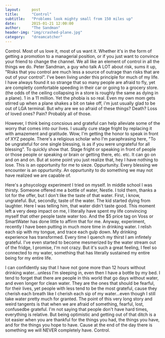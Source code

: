 ```yaml
---
layout:     post
title:      "Control"
subtitle:   "Problems look mighty small from 150 miles up"
date:       2015-01-21 12:00:00
author:     "The Sandman"
header-img: "img/crashed-plane.jpg"
category:   "dreamcatcher"
---
```


<p>Control. Most of us love it, most of us want it. Whether it's in the form of getting a promotion to a managerial position, or if you just want to convince your friend to change the channel. We all like an element of control in all the things we do. Peter Sandman, a guy who talk A LOT about risk, sums it up, "Risks that you control are much less a source of outrage than risks that are out of your control". I've been living under this principle for much of my life. I have always found it so strange that so many people are afraid to fly, yet are completly comfortable speeding in their car or going to a grocery store. (the odds of the ceiling collapsing in a store is roughly the same as dying in a plane). 1 in a 11 million. Yet the phobia is so real. Even my own mom gets stirred up when a plane shakes a bit on take off, i'm just usually glad to be out of LGA terminal. But why are we so afraid of these things? Death? Loss of loved ones? Pain? Probably all of those.</p>

<p>However, I think being concsious and grateful can help alleviate some of the worry that comes into our lives. I usually cure stage fright by replacing it with amazement and gratitude. Wow, I'm getting the honor to speak in front of XYZ people. There's a religious scholar who I'm paraphrasing here, "To be ungrateful for one single blessing, is as if you were ungrateful for all blessing". To quickly show that. Stage fright or speaking in front of people or those people or speaking or brain or getting there, etc. etc. It can go on and on and on. But at some point you just realize that, hey I have nothing to lose. This is an opportunity for me to sieze. Oppurtunity. Every blessing we encounter is an oppurtunity. An oppurtunity to do something we may not have realized we are capable of.</p>

<p>Here's a phsycology experiment I tried on myself. In middle school I was thirsty. Someone offered me a bottle of water, Nestle. I told them, thanks a lot for the offer, but I don't like the taste of that water. First, i know, ungrateful. But, secondly, taste of the water. The kid started dying from laughter. Here I was telling him, that water didn't taste good. This moment left a very deep impact on me, I literally have spent my life convincing myself that other people taste water too. And the $5 price tag on Voss or SmartWater has done little to affirm that for me. Anyway, experiment, recently I have been putting in much more time in drinking water. I relish each sip with my tongue, and trace each gulp down. My drinking experience has transformed. Every time I quench my thirst I am infintely grateful. I've even started to become mesmerized by the water stream out of the fridge, I promise, I'm not crazy. But it's such a great feeling, I feel so connected to my water, something that has literally sustained my entire being for my entire life.</p>

<p>I can confidently say that I have not gone more than 12 hours without drinking water...unless I'm sleeping in, even then I have a bottle by my bed. I tend to forget that there are people in this world that go days without water, and even longer for clean water. They are the ones that should be fearful, for their lives, yet people with less tend to be the most grateful, cause they cherish each breath like I cherish each sip of my water...even though I still take water pretty much for granted. The point of this very long story and weird tangents is that when we are afraid of something, fearful, lost, confusedbe grateful. I'm not saying that people don't have hard times, everything is relative. But being optimistic and getting out of that ditch is a lot easier when you are thankful for the things you had, the things you have, and for the things you hope to have. Cause at the end of the day there is something we will NEVER completely have. Control.</p>